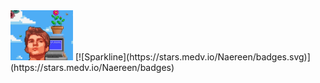 <img src="github_1.png" width="100">
[![Sparkline](https://stars.medv.io/Naereen/badges.svg)](https://stars.medv.io/Naereen/badges)
